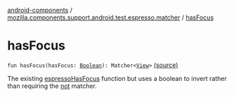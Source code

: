 [android-components](../index.md) / [mozilla.components.support.android.test.espresso.matcher](index.md) / [hasFocus](./has-focus.md)

# hasFocus

`fun hasFocus(hasFocus: `[`Boolean`](https://kotlinlang.org/api/latest/jvm/stdlib/kotlin/-boolean/index.html)`): Matcher<`[`View`](https://developer.android.com/reference/android/view/View.html)`>` [(source)](https://github.com/mozilla-mobile/android-components/blob/master/components/support/android-test/src/main/java/mozilla/components/support/android/test/espresso/matcher/ViewMatchers.kt#L23)

The existing [espressoHasFocus](#) function but uses a boolean to invert rather than requiring the [not](#) matcher.

